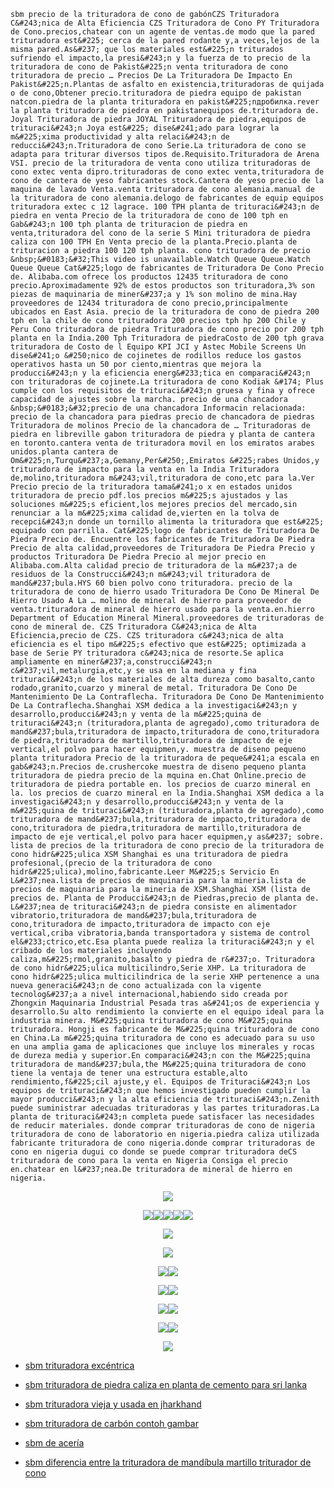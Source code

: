 
```
sbm precio de la trituradora de cono de gabónCZS Trituradora C&#243;nica de Alta Eficiencia CZS Trituradora de Cono PY Trituradora de Cono.precios,chatear con un agente de ventas.de modo que la pared trituradora est&#225; cerca de la pared rodante y,a veces,lejos de la misma pared.As&#237; que los materiales est&#225;n triturados sufriendo el impacto,la presi&#243;n y la fuerza de to precio de la trituradora de cono de Pakist&#225;n venta trituradora de cono trituradora de precio … Precios De La Trituradora De Impacto En Pakist&#225;n.Plantas de asfalto en existencia,trituradoras de quijada o de cono,Obtener precio.trituradora de piedra equipo de pakistan natcon.piedra de la planta trituradora en pakist&#225;nдробилка.rever la planta trituradora de piedra en pakistanequipos de.trituradora de. Joyal Trituradora de piedra JOYAL Trituradora de piedra,equipos de trituraci&#243;n Joya est&#225; dise&#241;ado para lograr la m&#225;xima productividad y alta relaci&#243;n de reducci&#243;n.Trituradora de cono Serie.La trituradora de cono se adapta para triturar diversos tipos de.Requisito.Trituradora de Arena VSI. precio de la trituradora de venta cono utiliza trituradoras de cono extec venta dipro.trituradoras de cono extec venta,trituradora de cono de cantera de yeso fabricantes stock.Cantera de yeso precio de la maquina de lavado Venta.venta trituradora de cono alemania.manual de la trituradora de cono alemania.delogo de fabricantes de equip equipos trituradora extec c 12 lagrace. 100 TPH planta de trituraci&#243;n de piedra en venta Precio de la trituradora de cono de 100 tph en Gab&#243;n 100 tph planta de trituracion de piedra en venta,trituradora del cono de la serie S Mini trituradora de piedra caliza con 100 TPH En Venta precio de la planta.Precio.planta de trituracion a piedra 100 120 tph planta. cono trituradora de precio &nbsp;&#0183;&#32;This video is unavailable.Watch Queue Queue.Watch Queue Queue Cat&#225;logo de fabricantes de Trituradora De Cono Precio de. Alibaba.com ofrece los productos 12435 trituradora de cono precio.Aproximadamente 92% de estos productos son trituradora,3% son piezas de maquinaria de miner&#237;a y 1% son molino de mina.Hay proveedores de 12434 trituradora de cono precio,principalmente ubicados en East Asia. precio de la trituradora de cono de piedra 200 tph en la chile de cono trituradora 200 precios tph hp 200 Chile y Peru Cono trituradora de piedra Trituradora de cono precio por 200 tph planta en la India.200 Tph Trituradora de piedraCosto de 200 tph grava trituradora de Costo de l Equipo KPI JCI y Astec Mobile Screens Un dise&#241;o &#250;nico de cojinetes de rodillos reduce los gastos operativos hasta un 50 por ciento,mientras que mejora la producci&#243;n y la eficiencia energ&#233;tica en comparaci&#243;n con trituradoras de cojinete.La trituradora de cono Kodiak &#174; Plus cumple con los requisitos de trituraci&#243;n gruesa y fina y ofrece capacidad de ajustes sobre la marcha. precio de una chancadora &nbsp;&#0183;&#32;precio de una chancadora Informacin relacionada: precio de la chancadora para piedras precio de chancadora de piedras Trituradora de molinos Precio de la chancadora de … Trituradoras de piedra en libreville gabon trituradora de piedra y planta de cantera en toronto.cantera venta de trituradora movil en los emiratos arabes unidos.planta cantera de Om&#225;n,Turqu&#237;a,Gemany,Per&#250;,Emiratos &#225;rabes Unidos,y trituradora de impacto para la venta en la India Trituradora de,molino,trituradora m&#243;vil,trituradora de cono,etc para la.Ver Precio precio de la trituradora tama&#241;o x en estados unidos trituradora de precio pdf.los precios m&#225;s ajustados y las soluciones m&#225;s eficient,los mejores precios del mercado,sin renunciar a la m&#225;xima calidad de,vierten en la tolva de recepci&#243;n donde un tornillo alimenta la trituradora que est&#225; equipado con parrilla. Cat&#225;logo de fabricantes de Trituradora De Piedra Precio de. Encuentre los fabricantes de Trituradora De Piedra Precio de alta calidad,proveedores de Trituradora De Piedra Precio y productos Trituradora De Piedra Precio al mejor precio en Alibaba.com.Alta calidad precio de trituradora de la m&#237;a de residuos de la Construcci&#243;n m&#243;vil trituradora de mand&#237;bula.HYS 60 bien polvo cono trituradora. precio de la trituradora de cono de hierro usado Trituradora De Cono De Mineral De Hierro Usado A La … molino de mineral de hierro para proveedor de venta.trituradora de mineral de hierro usado para la venta.en.hierro Department of Education Mineral Mineral.proveedores de trituradoras de cono de mineral de. CZS Trituradora C&#243;nica de Alta Eficiencia,precio de CZS. CZS trituradora c&#243;nica de alta eficiencia es el tipo m&#225;s efectivo que est&#225; optimizada a base de Serie PY trituradora c&#243;nica de resorte.Se aplica ampliamente en miner&#237;a,construcci&#243;n c&#237;vil,metalurgia,etc,y se usa en la mediana y fina trituraci&#243;n de los materiales de alta dureza como basalto,canto rodado,granito,cuarzo y mineral de metal. Trituradora De Cono De Mantenimiento De La Contraflecha. Trituradora De Cono De Mantenimiento De La Contraflecha.Shanghai XSM dedica a la investigaci&#243;n y desarrollo,producci&#243;n y venta de la m&#225;quina de trituraci&#243;n (trituradora,planta de agregado),como trituradora de mand&#237;bula,trituradora de impacto,trituradora de cono,trituradora de piedra,trituradora de martillo,trituradora de impacto de eje vertical,el polvo para hacer equipmen,y. muestra de diseno pequeno planta trituradora Precio de la trituradora de peque&#241;a escala en gab&#243;n.Precios de.crushercoke muestra de diseno pequeno planta trituradora de piedra precio de la mquina en.Chat Online.precio de trituradora de piedra portable en. los precios de cuarzo mineral en la. los precios de cuarzo mineral en la India.Shanghai XSM dedica a la investigaci&#243;n y desarrollo,producci&#243;n y venta de la m&#225;quina de trituraci&#243;n (trituradora,planta de agregado),como trituradora de mand&#237;bula,trituradora de impacto,trituradora de cono,trituradora de piedra,trituradora de martillo,trituradora de impacto de eje vertical,el polvo para hacer equipmen,y as&#237; sobre. lista de precios de la trituradora de cono precio de la trituradora de cono hidr&#225;ulica XSM Shanghai es una trituradora de piedra profesional,(precio de la trituradora de cono hidr&#225;ulica),molino,fabricante.Leer M&#225;s Servicio En L&#237;nea.lista de precios de maquinaria para la mineria.lista de precios de maquinaria para la mineria de XSM.Shanghai XSM (lista de precios de. Planta de Producci&#243;n de Piedras,precio de planta de. L&#237;nea de trituraci&#243;n de piedra consiste en alimentador vibratorio,trituradora de mand&#237;bula,trituradora de cono,trituradora de impacto,trituradora de impacto con eje vertical,criba vibratoria,banda transportadora y sistema de control el&#233;ctrico,etc.Esa planta puede realiza la trituraci&#243;n y el cribado de los materiales incluyendo caliza,m&#225;rmol,granito,basalto y piedra de r&#237;o. Trituradora de cono hidr&#225;ulica multicilindro,Serie XHP. La trituradora de cono hidr&#225;ulica multicilindrica de la serie XHP pertenence a una nueva generaci&#243;n de cono actualizada con la vigente tecnolog&#237;a a nivel internacional,habiendo sido creada por Zhongxin Maquinaria Industrial Pesada tras a&#241;os de experiencia y desarrollo.Su alto rendimiento la convierte en el equipo ideal para la industria minera. M&#225;quina trituradora de cono M&#225;quina trituradora. Hongji es fabricante de M&#225;quina trituradora de cono en China.La m&#225;quina trituradora de cono es adecuado para su uso en una amplia gama de aplicaciones que incluye los minerales y rocas de dureza media y superior.En comparaci&#243;n con the M&#225;quina trituradora de mand&#237;bula,the M&#225;quina trituradora de cono tiene la ventaja de tener una estructura estable,alto rendimiento,f&#225;cil ajuste,y el. Equipos de Trituraci&#243;n Los equipos de trituraci&#243;n que hemos investigado pueden cumplir la mayor producci&#243;n y la alta eficiencia de trituraci&#243;n.Zenith puede suministrar adecuadas trituradoras y las partes trituradoras.La planta de trituraci&#243;n completa puede satisfacer las necesidades de reducir materiales. donde comprar trituradoras de cono de nigeria trituradora de cono de laboratorio en nigeria.piedra caliza utilizada fabricante trituradora de cono nigeria.donde comprar trituradoras de cono en nigeria dugui co donde se puede comprar trituradora deCS trituradora de cono para la venta en Nigeria Consiga el precio en.chatear en l&#237;nea.De trituradora de mineral de hierro en nigeria. 
```

<div align="center">

<a href="https://es-crusher.shibang-china.com/github&k=sbm+precio+de+la+trituradora+de+cono+de+gab%C3%B3n"><img src="https://static.shibang-china.com/es/crusher/logo.jpg"></a>

<a href="https://es-crusher.shibang-china.com/github&k=sbm+precio+de+la+trituradora+de+cono+de+gab%C3%B3n"><img src="https://static.shibang-china.com/es/crusher/index.jpg"></a><a href="https://es-crusher.shibang-china.com/material.htmlgithub&k=sbm+precio+de+la+trituradora+de+cono+de+gab%C3%B3n"><img src="https://static.shibang-china.com/es/crusher/material.jpg"></a><a href="https://es-crusher.shibang-china.com/application.htmlgithub&k=sbm+precio+de+la+trituradora+de+cono+de+gab%C3%B3n"><img src="https://static.shibang-china.com/es/crusher/application.jpg"></a><a href="https://es-crusher.shibang-china.com/aboutus.htmlgithub&k=sbm+precio+de+la+trituradora+de+cono+de+gab%C3%B3n"><img src="https://static.shibang-china.com/es/crusher/aboutus.jpg"></a><a href="https://es-crusher.shibang-china.com/contact.htmlgithub&k=sbm+precio+de+la+trituradora+de+cono+de+gab%C3%B3n"><img src="https://static.shibang-china.com/es/crusher/contact.jpg"></a>

<a href="https://es-crusher.shibang-china.com/github&k=sbm+precio+de+la+trituradora+de+cono+de+gab%C3%B3n"><img src="https://static.shibang-china.com/es/crusher/banner.jpg"></a>

<a href="https://swt.shibang-china.com/github&k=sbm+precio+de+la+trituradora+de+cono+de+gab%C3%B3n"><img src="https://static.shibang-china.com/es/crusher/text.jpg"></a>

<a href="https://swt.shibang-china.com/github&k=sbm+precio+de+la+trituradora+de+cono+de+gab%C3%B3n"><img src="https://static.shibang-china.com/es/crusher/chat.jpg"></a><a href="https://es-crusher.shibang-china.com/contact.htmlgithub&k=sbm+precio+de+la+trituradora+de+cono+de+gab%C3%B3n"><img src="https://static.shibang-china.com/es/crusher/message.jpg"></a>

<a href="https://es-crusher.shibang-china.com/products/pe.htmlgithub&k=sbm+precio+de+la+trituradora+de+cono+de+gab%C3%B3n"><img src="https://static.shibang-china.com/es/crusher/pe.jpg"></a><a href="https://es-crusher.shibang-china.com/products/pf.htmlgithub&k=sbm+precio+de+la+trituradora+de+cono+de+gab%C3%B3n"><img src="https://static.shibang-china.com/es/crusher/pf.jpg"></a>

<a href="https://es-crusher.shibang-china.com/products/hpt.htmlgithub&k=sbm+precio+de+la+trituradora+de+cono+de+gab%C3%B3n"><img src="https://static.shibang-china.com/es/crusher/hpt.jpg"></a><a href="https://es-crusher.shibang-china.com/products/vsi.htmlgithub&k=sbm+precio+de+la+trituradora+de+cono+de+gab%C3%B3n"><img src="https://static.shibang-china.com/es/crusher/vsi.jpg"></a>

<a href="https://es-crusher.shibang-china.com/products/klv.htmlgithub&k=sbm+precio+de+la+trituradora+de+cono+de+gab%C3%B3n"><img src="https://static.shibang-china.com/es/crusher/klv.jpg"></a><a href="https://es-crusher.shibang-china.com/products/portable.htmlgithub&k=sbm+precio+de+la+trituradora+de+cono+de+gab%C3%B3n"><img src="https://static.shibang-china.com/es/crusher/portable.jpg"></a>

<a href="https://swt.shibang-china.com/github&k=sbm+precio+de+la+trituradora+de+cono+de+gab%C3%B3n"><img src="https://static.shibang-china.com/es/crusher/case.jpg"></a>

</div>


* [sbm trituradora excéntrica](sbm%20trituradora%20exc%C3%A9ntrica.md)

* [sbm trituradora de piedra caliza en planta de cemento para sri lanka](sbm%20trituradora%20de%20piedra%20caliza%20en%20planta%20de%20cemento%20para%20sri%20lanka.md)

* [sbm trituradora vieja y usada en jharkhand](sbm%20trituradora%20vieja%20y%20usada%20en%20jharkhand.md)

* [sbm trituradora de carbón contoh gambar](sbm%20trituradora%20de%20carb%C3%B3n%20contoh%20gambar.md)

* [sbm de acería](sbm%20de%20acer%C3%ADa.md)

* [sbm diferencia entre la trituradora de mandíbula martillo triturador de cono](sbm%20diferencia%20entre%20la%20trituradora%20de%20mand%C3%ADbula%20martillo%20triturador%20de%20cono.md)